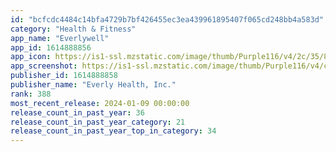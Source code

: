 ```yaml
---
id: "bcfcdc4484c14bfa4729b7bf426455ec3ea439961895407f065cd248bb4a583d"
category: "Health & Fitness"
app_name: "Everlywell"
app_id: 1614888856
app_icon: https://is1-ssl.mzstatic.com/image/thumb/Purple116/v4/2c/35/8e/2c358e90-7e37-7f65-7b20-07f54fd1b17d/AppIcon-0-0-1x_U007emarketing-0-6-0-85-220.png/1024x1024bb.png
app_screenshot: https://is1-ssl.mzstatic.com/image/thumb/Purple116/v4/c8/a9/88/c8a9886d-bf97-a665-9061-a6c44992ecce/4c73f308-60a2-4f2f-882d-f19744017923_AS6.5_1.jpg/1242x2688bb.png
publisher_id: 1614888858
publisher_name: "Everly Health, Inc."
rank: 388
most_recent_release: 2024-01-09 00:00:00
release_count_in_past_year: 36
release_count_in_past_year_category: 21
release_count_in_past_year_top_in_category: 34
---
```

